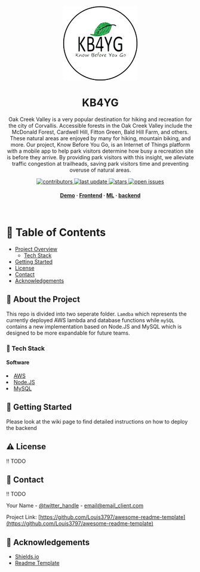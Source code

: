 <div align="center">

  <img src="https://raw.githubusercontent.com/KB4YG/kb4yg.github.io/main/assets/icon-white.png" alt="logo" width="200" height="auto" />
  <h1>KB4YG</h1>
  
  <p>
   Oak Creek Valley is a very popular destination for hiking and recreation for the city of Corvallis. Accessible forests in the Oak Creek Valley include the McDonald Forest, Cardwell Hill, Fitton Green, Bald Hill Farm, and others. These natural areas are enjoyed by many for hiking, mountain biking, and more. Our project, Know Before You Go, is an Internet of Things platform with a mobile app to help park visitors determine how busy a recreation site is before they arrive. By providing park visitors with this insight, we alleviate traffic congestion at trailheads, saving park visitors time and preventing overuse of natural areas.
  </p>
  
  <!-- Badges -->
<p>
  <a href="https://github.com/KB4YG/backend/graphs/contributors">
    <img src="https://img.shields.io/github/contributors/KB4YG/backend" alt="contributors" />
  </a>
  <a href="https://github.com/KB4YG/backend/commits">
    <img src="https://img.shields.io/github/last-commit/KB4YG/backend" alt="last update" />
  </a>
  <a href="https://github.com/KB4YG/backend/stargazers">
    <img src="https://img.shields.io/github/stars/KB4YG/backend" alt="stars" />
  </a>
  <a href="https://github.com/KB4YG/backend/issues/">
    <img src="https://img.shields.io/github/issues/KB4YG/backend" alt="open issues" />
  </a>
</p>
   
<h4>    
    <a href="https://kb4yg.org">Demo</a>
  <span> · </span>
    <a href="https://github.com/KB4YG/frontend">Frontend</a>
  <span> · </span>
    <a href="https://github.com/KB4YG/ml">ML</a>
  <span> · </span>
    <a href="https://github.com/KB4YG/backend">backend</a>
  </h4>
</div>

<br />

<!-- Table of Contents -->
# :notebook_with_decorative_cover: Table of Contents

- [Project Overview](#star2-about-the-project)
  * [Tech Stack](#space_invader-tech-stack)
- [Getting Started](#toolbox-getting-started)
- [License](#warning-license)
- [Contact](#handshake-contact)
- [Acknowledgements](#gem-acknowledgements)


<!-- About the Project -->
## :star2: About the Project
This repo is divided into two seperate folder. `Lamdba` which represents the currently deployed AWS lambda and database functions while `mySQL` contains a new implementation based on Node.JS and MySQL which is designed to be more expandable for future teams.

<!-- TechStack -->
### :space_invader: Tech Stack

#### Software
<li><a href="https://amazon.com">AWS</a></li>
<li><a href="https://amazon.com">Node.JS</a></li>
<li><a href="https://amazon.com">MySQL</a></li>

<!-- Getting Started -->
## 	:toolbox: Getting Started

Please look at the wiki page to find detailed instructions on how to deploy the backend


<!-- License -->
## :warning: License

!! TODO


<!-- Contact -->
## :handshake: Contact
!! TODO

Your Name - [@twitter_handle](https://twitter.com/twitter_handle) - email@email_client.com

Project Link: [https://github.com/Louis3797/awesome-readme-template](https://github.com/Louis3797/awesome-readme-template)


<!-- Acknowledgments -->
## :gem: Acknowledgements

 - [Shields.io](https://shields.io/)
 - [Readme Template](https://github.com/Louis3797/awesome-readme-template)
